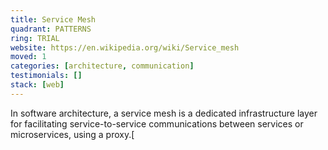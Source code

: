 ```yaml
---
title: Service Mesh
quadrant: PATTERNS
ring: TRIAL
website: https://en.wikipedia.org/wiki/Service_mesh
moved: 1
categories: [architecture, communication]
testimonials: []
stack: [web]
---
```


In software architecture, a service mesh is a dedicated infrastructure layer for facilitating service-to-service communications between services or microservices, using a proxy.[